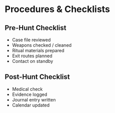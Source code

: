 # Procedures & Checklists

## Pre-Hunt Checklist
- Case file reviewed
- Weapons checked / cleaned
- Ritual materials prepared
- Exit routes planned
- Contact on standby

## Post-Hunt Checklist
- Medical check
- Evidence logged
- Journal entry written
- Calendar updated
